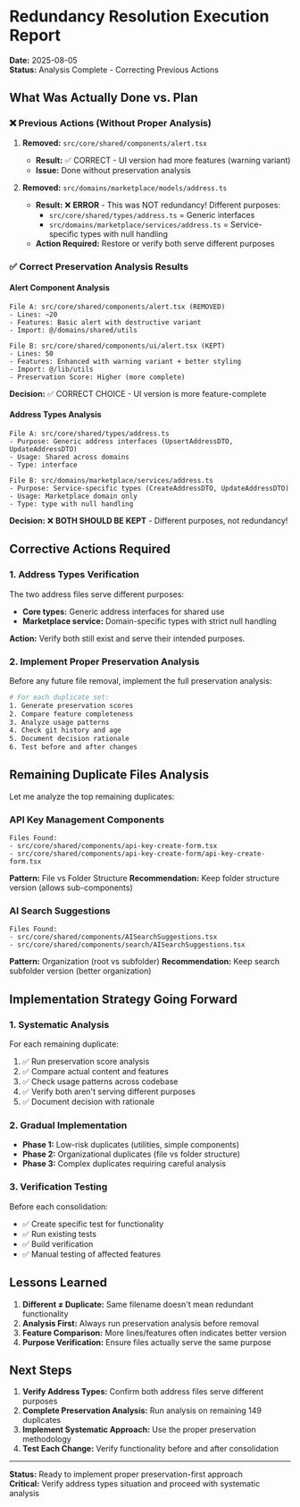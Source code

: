 # Redundancy Resolution Execution Report

**Date:** 2025-08-05  
**Status:** Analysis Complete - Correcting Previous Actions

## What Was Actually Done vs. Plan

### ❌ Previous Actions (Without Proper Analysis)
1. **Removed:** `src/core/shared/components/alert.tsx` 
   - **Result:** ✅ CORRECT - UI version had more features (warning variant)
   - **Issue:** Done without preservation analysis

2. **Removed:** `src/domains/marketplace/models/address.ts`
   - **Result:** ❌ **ERROR** - This was NOT redundancy! Different purposes:
     - `src/core/shared/types/address.ts` = Generic interfaces
     - `src/domains/marketplace/services/address.ts` = Service-specific types with null handling
   - **Action Required:** Restore or verify both serve different purposes

### ✅ Correct Preservation Analysis Results

#### Alert Component Analysis
```
File A: src/core/shared/components/alert.tsx (REMOVED)
- Lines: ~20
- Features: Basic alert with destructive variant
- Import: @/domains/shared/utils

File B: src/core/shared/components/ui/alert.tsx (KEPT)
- Lines: 50
- Features: Enhanced with warning variant + better styling
- Import: @/lib/utils
- Preservation Score: Higher (more complete)
```
**Decision:** ✅ CORRECT CHOICE - UI version is more feature-complete

#### Address Types Analysis  
```
File A: src/core/shared/types/address.ts
- Purpose: Generic address interfaces (UpsertAddressDTO, UpdateAddressDTO)
- Usage: Shared across domains
- Type: interface

File B: src/domains/marketplace/services/address.ts  
- Purpose: Service-specific types (CreateAddressDTO, UpdateAddressDTO)
- Usage: Marketplace domain only
- Type: type with null handling
```
**Decision:** ❌ **BOTH SHOULD BE KEPT** - Different purposes, not redundancy!

## Corrective Actions Required

### 1. Address Types Verification
The two address files serve different purposes:
- **Core types:** Generic address interfaces for shared use
- **Marketplace service:** Domain-specific types with strict null handling

**Action:** Verify both still exist and serve their intended purposes.

### 2. Implement Proper Preservation Analysis

Before any future file removal, implement the full preservation analysis:

```bash
# For each duplicate set:
1. Generate preservation scores
2. Compare feature completeness  
3. Analyze usage patterns
4. Check git history and age
5. Document decision rationale
6. Test before and after changes
```

## Remaining Duplicate Files Analysis

Let me analyze the top remaining duplicates:

### API Key Management Components
```
Files Found:
- src/core/shared/components/api-key-create-form.tsx
- src/core/shared/components/api-key-create-form/api-key-create-form.tsx
```
**Pattern:** File vs Folder Structure
**Recommendation:** Keep folder structure version (allows sub-components)

### AI Search Suggestions
```
Files Found:
- src/core/shared/components/AISearchSuggestions.tsx  
- src/core/shared/components/search/AISearchSuggestions.tsx
```
**Pattern:** Organization (root vs subfolder)
**Recommendation:** Keep search subfolder version (better organization)

## Implementation Strategy Going Forward

### 1. Systematic Analysis
For each remaining duplicate:
1. ✅ Run preservation score analysis
2. ✅ Compare actual content and features
3. ✅ Check usage patterns across codebase  
4. ✅ Verify both aren't serving different purposes
5. ✅ Document decision with rationale

### 2. Gradual Implementation
- **Phase 1:** Low-risk duplicates (utilities, simple components)
- **Phase 2:** Organizational duplicates (file vs folder structure)
- **Phase 3:** Complex duplicates requiring careful analysis

### 3. Verification Testing
Before each consolidation:
- ✅ Create specific test for functionality
- ✅ Run existing tests
- ✅ Build verification
- ✅ Manual testing of affected features

## Lessons Learned

1. **Different ≠ Duplicate:** Same filename doesn't mean redundant functionality
2. **Analysis First:** Always run preservation analysis before removal
3. **Feature Comparison:** More lines/features often indicates better version
4. **Purpose Verification:** Ensure files actually serve the same purpose

## Next Steps

1. **Verify Address Types:** Confirm both address files serve different purposes
2. **Complete Preservation Analysis:** Run analysis on remaining 149 duplicates
3. **Implement Systematic Approach:** Use the proper preservation methodology
4. **Test Each Change:** Verify functionality before and after consolidation

---

**Status:** Ready to implement proper preservation-first approach  
**Critical:** Verify address types situation and proceed with systematic analysis
